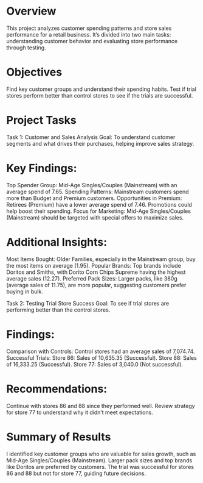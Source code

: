 # Overview
This project analyzes customer spending patterns and store sales performance for a retail business. It’s divided into two main tasks: understanding customer behavior and evaluating store performance through testing.

# Objectives
Find key customer groups and understand their spending habits.
Test if trial stores perform better than control stores to see if the trials are successful.

# Project Tasks

Task 1: Customer and Sales Analysis
Goal: To understand customer segments and what drives their purchases, helping improve sales strategy.

# Key Findings:

Top Spender Group: Mid-Age Singles/Couples (Mainstream) with an average spend of 7.65.
Spending Patterns: Mainstream customers spend more than Budget and Premium customers.
Opportunities in Premium: Retirees (Premium) have a lower average spend of 7.46. Promotions could help boost their spending.
Focus for Marketing: Mid-Age Singles/Couples (Mainstream) should be targeted with special offers to maximize sales.

# Additional Insights:

Most Items Bought: Older Families, especially in the Mainstream group, buy the most items on average (1.95).
Popular Brands: Top brands include Doritos and Smiths, with Dorito Corn Chips Supreme having the highest average sales (12.27).
Preferred Pack Sizes: Larger packs, like 380g (average sales of 11.75), are more popular, suggesting customers prefer buying in bulk.

Task 2: Testing Trial Store Success
Goal: To see if trial stores are performing better than the control stores.

# Findings:

Comparison with Controls: Control stores had an average sales of 7,074.74.
Successful Trials:
Store 86: Sales of 10,635.35 (Successful).
Store 88: Sales of 16,333.25 (Successful).
Store 77: Sales of 3,040.0 (Not successful).

# Recommendations:

Continue with stores 86 and 88 since they performed well.
Review strategy for store 77 to understand why it didn’t meet expectations.

# Summary of Results
I identified key customer groups who are valuable for sales growth, such as Mid-Age Singles/Couples (Mainstream).
Larger pack sizes and top brands like Doritos are preferred by customers.
The trial was successful for stores 86 and 88 but not for store 77, guiding future decisions.

